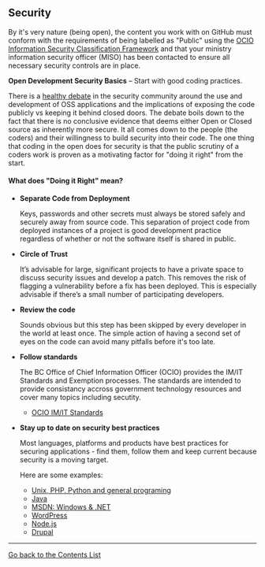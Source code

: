 
## Security

By it's very nature (being open), the content you work with on GitHub must conform with the requirements of being labelled as "Public" using the [OCIO Information Security Classification Framework](http://www.cio.gov.bc.ca/cio/informationsecurity/classification/information_security_classification_framework.page) and that your ministry information security officer (MISO) has been contacted to ensure all necessary security controls are in place.

**Open Development Security Basics** – Start with good coding practices.

There is a [healthy debate](http://www.dwheeler.com/secure-programs/Secure-Programs-HOWTO/open-source-security.html) in the security community around the use and development of OSS applications and the implications of exposing the code publicly vs keeping it behind closed doors. The debate boils down to the fact that there is no conclusive evidence that deems either Open or Closed source as inherently more secure. It all comes down to the people (the coders) and their willingness to build security into their code. The one thing that coding in the open does for security is that the public scrutiny of a coders work is proven as a motivating factor for "doing it right" from the start.

#### What does "Doing it Right" mean?

- **Separate Code from Deployment**

	Keys, passwords and other secrets must always be stored safely and securely away from source code. This separation of project code from deployed instances of a project is good development practice regardless of whether or not the software itself is shared in public.

- **Circle of Trust**

	It’s advisable for large, significant projects to have a private space to discuss security issues and develop a patch. This removes the risk of flagging a vulnerability before a fix has been deployed. This is especially advisable if there’s a small number of participating developers.

- **Review the code**
	
	Sounds obvious but this step has been skipped by every developer in the world at least once. The simple action of having a second set of eyes on the code can avoid many pitfalls before it's too late.
- **Follow standards**

    The BC Office of Chief Information Officer (OCIO) provides the IM/IT Standards and Exemption processes. The standards are intended to provide consistancy accross government technology resources and cover many topics including secutity.
    - [OCIO IM/IT Standards](http://www2.gov.bc.ca/gov/content/governments/services-for-government/information-technology/standards)
    
- **Stay up to date on security best practices**

	Most languages, platforms and products have best practices for securing applications - find them, follow them and keep current because security is a moving target.
	
	Here are some examples:
	- [Unix, PHP, Python and general programing](http://www.dwheeler.com/secure-programs/Secure-Programs-HOWTO/index.html)
	- [Java](https://www.java.com/en/security/developer-info.jsp)
	- <a href="https://msdn.microsoft.com/en-us/library/zdh19h94(v=vs.140).aspx">MSDN: Windows & .NET</a>
	- [WordPress](http://stevegrunwell.github.io/wordpress-security-basics/#/)
	- [Node.js](http://blog.risingstack.com/node-js-security-tips/)
	- [Drupal](https://www.drupal.org/writing-secure-code)




----------

[Go back to the Contents List](README.md)



